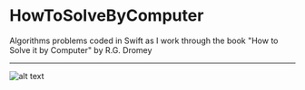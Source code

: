 # HowToSolveByComputer
Algorithms problems coded in Swift as I work through the book "How to Solve it by Computer" by R.G. Dromey
***
![alt text](https://user-images.githubusercontent.com/10714618/31566019-ec039b22-b036-11e7-858e-e5f14171379e.jpg "How to Solve it by Computer")
